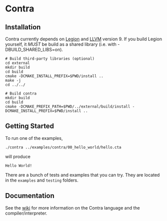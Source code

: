 Contra
======



Installation
----------------

Contra currently depends on [Legion](https://legion.stanford.edu/) and 
[LLVM](http://llvm.org/) version 9.  If you build Legion yourself, it *MUST* be
build as a shared library (i.e. with -DBUILD_SHARED_LIBS=on).

    # Build third-party libraries (optional)
    cd external
    mkdir build
    cd build
    cmake -DCMAKE_INSTALL_PREFIX=$PWD/install ..
    make -j
    cd ../../
        
    # Build contra
    mkdir build
    cd build
    cmake -DCMAKE_PREFIX_PATH=$PWD/../external/build/install -DCMAKE_INSTALL_PREFIX=$PWD/install ..
        

Getting Started
---------------

To run one of the examples,

    ./contra ../examples/contra/00_hello_world/hello.cta

will produce

    Hello World!
    
There are a bunch of tests and examples that you can try.  They are located in
the `examples` and `testing` folders.

Documentation
---------------

See the [wiki](https://gitlab.lanl.gov/charest/contra/-/wikis/home) for more
information on the Contra language and the compiler/interpreter. 